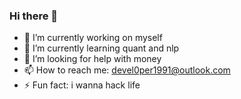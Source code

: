 ### Hi there 👋

- 🔭 I’m currently working on myself
- 🌱 I’m currently learning quant and nlp
- 🤔 I’m looking for help with money
- 📫 How to reach me: devel0per1991@outlook.com
- ⚡ Fun fact: i wanna hack life

<!--
**GoooIce/GoooIce** is a ✨ _special_ ✨ repository because its `README.md` (this file) appears on your GitHub profile.

Here are some ideas to get you started:

- 🔭 I’m currently working on ...
- 🌱 I’m currently learning ...
- 👯 I’m looking to collaborate on ...
- 🤔 I’m looking for help with ...
- 💬 Ask me about ...
- 📫 How to reach me: ...
- 😄 Pronouns: ...
- ⚡ Fun fact: ...
-->
